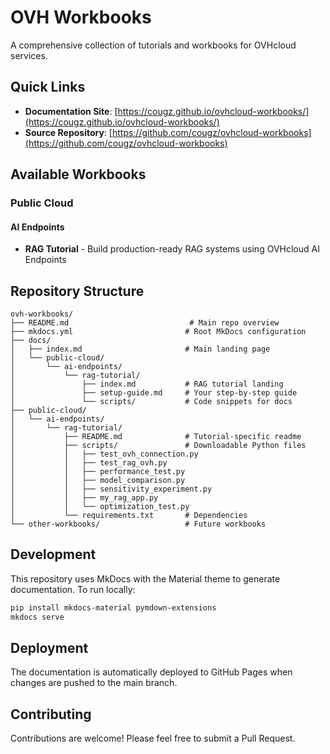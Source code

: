 # OVH Workbooks

A comprehensive collection of tutorials and workbooks for OVHcloud services.

## Quick Links

- **Documentation Site**: [https://cougz.github.io/ovhcloud-workbooks/](https://cougz.github.io/ovhcloud-workbooks/)
- **Source Repository**: [https://github.com/cougz/ovhcloud-workbooks](https://github.com/cougz/ovhcloud-workbooks)

## Available Workbooks

### Public Cloud

#### AI Endpoints
- **RAG Tutorial** - Build production-ready RAG systems using OVHcloud AI Endpoints

## Repository Structure

```
ovh-workbooks/
├── README.md                           # Main repo overview
├── mkdocs.yml                         # Root MkDocs configuration
├── docs/
│   ├── index.md                       # Main landing page
│   └── public-cloud/
│       └── ai-endpoints/
│           └── rag-tutorial/
│               ├── index.md           # RAG tutorial landing
│               ├── setup-guide.md     # Your step-by-step guide
│               └── scripts/           # Code snippets for docs
├── public-cloud/
│   └── ai-endpoints/
│       └── rag-tutorial/
│           ├── README.md              # Tutorial-specific readme
│           ├── scripts/               # Downloadable Python files
│           │   ├── test_ovh_connection.py
│           │   ├── test_rag_ovh.py
│           │   ├── performance_test.py
│           │   ├── model_comparison.py
│           │   ├── sensitivity_experiment.py
│           │   ├── my_rag_app.py
│           │   └── optimization_test.py
│           └── requirements.txt       # Dependencies
└── other-workbooks/                   # Future workbooks
```

## Development

This repository uses MkDocs with the Material theme to generate documentation. To run locally:

```bash
pip install mkdocs-material pymdown-extensions
mkdocs serve
```

## Deployment

The documentation is automatically deployed to GitHub Pages when changes are pushed to the main branch.

## Contributing

Contributions are welcome! Please feel free to submit a Pull Request.
